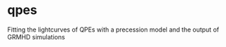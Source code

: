 # qpes
Fitting the lightcurves of QPEs with a precession model and the output of GRMHD simulations 
